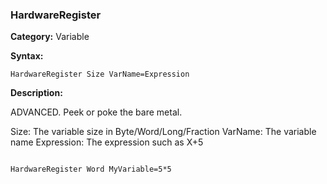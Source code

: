 ### HardwareRegister

**Category:**
Variable

**Syntax:**

```scorpionengine
HardwareRegister Size VarName=Expression
```

**Description:**

ADVANCED. Peek or poke the bare metal.

Size: The variable size in Byte/Word/Long/Fraction
VarName: The variable name
Expression: The expression such as X+5

```scorpionengine

HardwareRegister Word MyVariable=5*5

```
